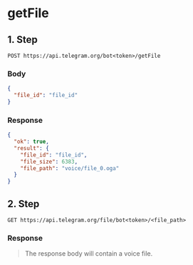 # getFile

## 1. Step

`POST https://api.telegram.org/bot<token>/getFile`

### Body

```json
{
  "file_id": "file_id"
}
```

### Response

```json
{
  "ok": true,
  "result": {
    "file_id": "file_id",
    "file_size": 6383,
    "file_path": "voice/file_0.oga"
  }
}
```

## 2. Step

`GET https://api.telegram.org/file/bot<token>/<file_path>`

### Response

> The response body will contain a voice file.
